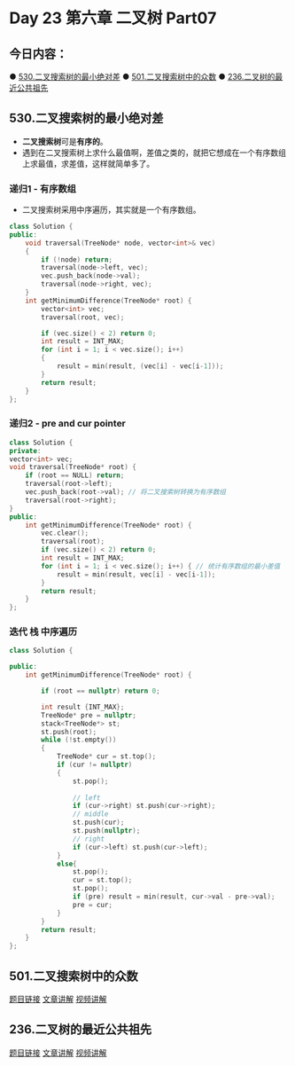 # Day 23 第六章 二叉树 Part07

## 今日内容：

● [530.二叉搜索树的最小绝对差](https://programmercarl.com/0530.%E4%BA%8C%E5%8F%89%E6%90%9C%E7%B4%A2%E6%A0%91%E7%9A%84%E6%9C%80%E5%B0%8F%E7%BB%9D%E5%AF%B9%E5%B7%AE.html#%E7%AE%97%E6%B3%95%E5%85%AC%E5%BC%80%E8%AF%BE)
● [501.二叉搜索树中的众数](https://programmercarl.com/0501.%E4%BA%8C%E5%8F%89%E6%90%9C%E7%B4%A2%E6%A0%91%E4%B8%AD%E7%9A%84%E4%BC%97%E6%95%B0.html#%E7%AE%97%E6%B3%95%E5%85%AC%E5%BC%80%E8%AF%BE)
● [236.二叉树的最近公共祖先](https://programmercarl.com/0236.%E4%BA%8C%E5%8F%89%E6%A0%91%E7%9A%84%E6%9C%80%E8%BF%91%E5%85%AC%E5%85%B1%E7%A5%96%E5%85%88.html)

## 530.二叉搜索树的最小绝对差
- **二叉搜索树**可是**有序的**。
- 遇到在二叉搜索树上求什么最值啊，差值之类的，就把它想成在一个有序数组上求最值，求差值，这样就简单多了。

### 递归1 - 有序数组
- 二叉搜索树采用中序遍历，其实就是一个有序数组。
```cpp
class Solution {
public:
    void traversal(TreeNode* node, vector<int>& vec)
    {
        if (!node) return;
        traversal(node->left, vec);
        vec.push_back(node->val);
        traversal(node->right, vec);
    }
    int getMinimumDifference(TreeNode* root) {
        vector<int> vec;
        traversal(root, vec);

        if (vec.size() < 2) return 0;
        int result = INT_MAX;
        for (int i = 1; i < vec.size(); i++)
        {
            result = min(result, (vec[i] - vec[i-1]));
        }
        return result;
    }
};
```
### 递归2 - pre and cur pointer
```cpp
class Solution {
private:
vector<int> vec;
void traversal(TreeNode* root) {
    if (root == NULL) return;
    traversal(root->left);
    vec.push_back(root->val); // 将二叉搜索树转换为有序数组
    traversal(root->right);
}
public:
    int getMinimumDifference(TreeNode* root) {
        vec.clear();
        traversal(root);
        if (vec.size() < 2) return 0;
        int result = INT_MAX;
        for (int i = 1; i < vec.size(); i++) { // 统计有序数组的最小差值
            result = min(result, vec[i] - vec[i-1]);
        }
        return result;
    }
};

```
### 迭代 栈 中序遍历
```cpp
class Solution {

public:
    int getMinimumDifference(TreeNode* root) {

        if (root == nullptr) return 0;

        int result {INT_MAX};
        TreeNode* pre = nullptr;
        stack<TreeNode*> st;
        st.push(root);
        while (!st.empty())
        {
            TreeNode* cur = st.top();
            if (cur != nullptr)
            {
                st.pop();
                
                // left
                if (cur->right) st.push(cur->right);
                // middle
                st.push(cur);
                st.push(nullptr);
                // right
                if (cur->left) st.push(cur->left);
            }
            else{
                st.pop();
                cur = st.top();
                st.pop();
                if (pre) result = min(result, cur->val - pre->val);
                pre = cur;
            }
        }
        return result;
    }
};
```


## 501.二叉搜索树中的众数
[题目链接]()
[文章讲解]()
[视频讲解]()

## 236.二叉树的最近公共祖先
[题目链接]()
[文章讲解]()
[视频讲解]()
